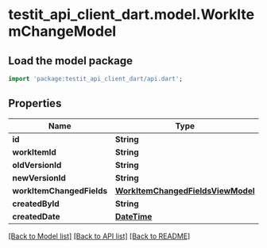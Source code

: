 # testit_api_client_dart.model.WorkItemChangeModel

## Load the model package
```dart
import 'package:testit_api_client_dart/api.dart';
```

## Properties
Name | Type | Description | Notes
------------ | ------------- | ------------- | -------------
**id** | **String** |  | 
**workItemId** | **String** |  | 
**oldVersionId** | **String** |  | 
**newVersionId** | **String** |  | 
**workItemChangedFields** | [**WorkItemChangedFieldsViewModel**](WorkItemChangedFieldsViewModel.md) |  | 
**createdById** | **String** |  | 
**createdDate** | [**DateTime**](DateTime.md) |  | [optional] 

[[Back to Model list]](../README.md#documentation-for-models) [[Back to API list]](../README.md#documentation-for-api-endpoints) [[Back to README]](../README.md)


